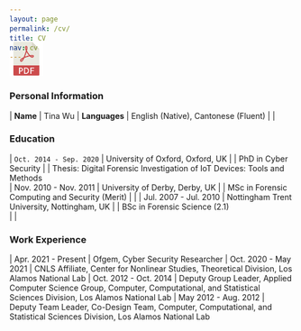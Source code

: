 ```yaml
---
layout: page
permalink: /cv/
title: CV
nav: cv
---
```


<!-- Place PDF download link at the top right. -->
<div class="row" style="margin-top: -3.5em;">
	<a class="ml-auto mr-2" href="/assets/pdf/vitae.pdf" target="_blank">
	  <img height="60px" src="/assets/img/pdf_icon.svg">
	</a>
</div>


### Personal Information ###

| **Name**               | Tina Wu
|  **Languages**         | English (Native), Cantonese (Fluent)
|                        |


### Education ###

	
| `Oct. 2014 - Sep. 2020` | University of Oxford, Oxford, UK
|			  | PhD in Cyber Security 
|			  | Thesis: Digital Forensic Investigation of IoT Devices: Tools and Methods									   
| Nov. 2010 - Nov. 2011   | University of Derby, Derby, UK 
|                         | MSc in Forensic Computing and Security (Merit)
|			  |
| Jul. 2007 - Jul. 2010   | Nottingham Trent University, Nottingham, UK 
|                         | BSc in Forensic Science (2.1)	   
|			  |	


### Work Experience ###

<style>
table td:first-of-type {
    width: 11em;
}
</style>

| Apr. 2021 - Present    | Ofgem, Cyber Security Researcher
| Oct. 2020 - May 2021   | CNLS Affiliate, Center for Nonlinear Studies, Theoretical Division, Los Alamos National Lab
| Oct. 2012 - Oct. 2014  | Deputy Group Leader, Applied Computer Science Group, Computer, Computational, and Statistical Sciences Division, Los Alamos National Lab
| May 2012  - Aug. 2012  | Deputy Team Leader, Co-Design Team, Computer, Computational, and Statistical Sciences Division, Los Alamos National Lab

